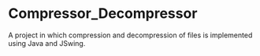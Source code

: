# Compressor_Decompressor
A project in which compression and decompression of files is implemented using Java and JSwing.

